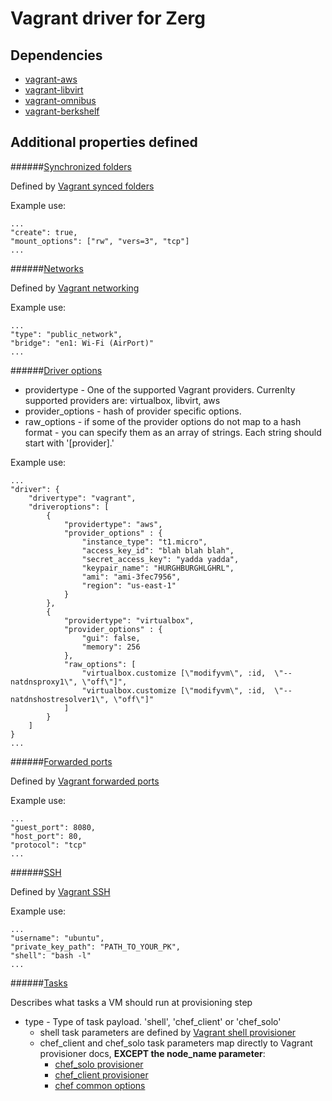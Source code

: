 Vagrant driver for Zerg
===

Dependencies
--------------

- [vagrant-aws](https://github.com/mitchellh/vagrant-aws)
- [vagrant-libvirt](https://github.com/pradels/vagrant-libvirt)
- [vagrant-omnibus](https://github.com/schisamo/vagrant-omnibus)
- [vagrant-berkshelf](https://github.com/berkshelf/vagrant-berkshelf)

Additional properties defined
--------------

######[Synchronized folders](resources/folder_schema.template)

Defined by [Vagrant synced folders](http://docs.vagrantup.com/v2/synced-folders/)

Example use:
```
...
"create": true,
"mount_options": ["rw", "vers=3", "tcp"]
...
```

######[Networks](resources/networks_schema.template)

Defined by [Vagrant networking](http://docs.vagrantup.com/v2/networking/index.html)

Example use:
```
...
"type": "public_network",
"bridge": "en1: Wi-Fi (AirPort)"
...
```

######[Driver options](resources/option_schema.template)

- providertype - One of the supported Vagrant providers. Currenlty supported providers are: virtualbox, libvirt, aws
- provider_options - hash of provider specific options. 
- raw_options - if some of the provider options do not map to a hash format - you can specify them as an array of strings. Each string should start with '[provider].'

Example use:
```
...
"driver": {
    "drivertype": "vagrant",
    "driveroptions": [
        {
            "providertype": "aws",
            "provider_options" : {
                "instance_type": "t1.micro",
                "access_key_id": "blah blah blah",
                "secret_access_key": "yadda yadda",
                "keypair_name": "HURGHBURGHLGHRL",
                "ami": "ami-3fec7956",
                "region": "us-east-1"
            }
        },
        {
            "providertype": "virtualbox",
            "provider_options" : {
                "gui": false,
                "memory": 256
            },
            "raw_options": [
                "virtualbox.customize [\"modifyvm\", :id,  \"--natdnsproxy1\", \"off\"]",
                "virtualbox.customize [\"modifyvm\", :id,  \"--natdnshostresolver1\", \"off\"]"
            ]
        }
    ]
}
...
```

######[Forwarded ports](resources/ports_schema.template)

Defined by [Vagrant forwarded ports](http://docs.vagrantup.com/v2/networking/forwarded_ports.html)

Example use:
```
...
"guest_port": 8080,
"host_port": 80,
"protocol": "tcp"
...
```

######[SSH](resources/ssh_schema.template)

Defined by [Vagrant SSH](http://docs.vagrantup.com/v2/vagrantfile/ssh_settings.html)

Example use:
```
...
"username": "ubuntu",
"private_key_path": "PATH_TO_YOUR_PK",
"shell": "bash -l"
...
```

######[Tasks](resources/tasks_schema.template)

Describes what tasks a VM should run at provisioning step

- type - Type of task payload. 'shell', 'chef_client' or 'chef_solo'
    - shell task parameters are defined by [Vagrant shell provisioner](http://docs.vagrantup.com/v2/provisioning/shell.html)
    - chef_client and chef_solo task parameters map directly to Vagrant provisioner docs, **EXCEPT the node_name parameter**:
        - [chef_solo provisioner](http://docs.vagrantup.com/v2/provisioning/chef_solo.html)
        - [chef_client provisioner](https://docs.vagrantup.com/v2/provisioning/chef_client.html)
        - [chef common options](http://docs.vagrantup.com/v2/provisioning/chef_common.html)